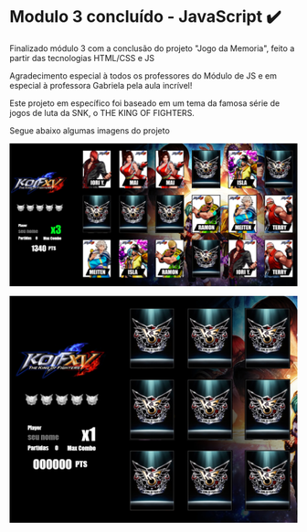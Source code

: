 # Modulo 3 concluído - JavaScript :heavy_check_mark:

Finalizado módulo 3 com a conclusão do projeto "Jogo da Memoria", feito a partir das tecnologias HTML/CSS e JS

Agradecimento especial à todos os professores do Módulo de JS e em especial à professora Gabriela pela aula incrível!

Este projeto em específico foi baseado em um tema da famosa série de jogos de luta da SNK, o THE KING OF FIGHTERS.

Segue abaixo algumas imagens do projeto

![img1](img1.PNG)



![img2](img2.PNG)
